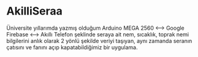 # AkilliSeraa

Üniversite yıllarımda yazmış olduğum Arduino MEGA 2560 <--> Google Firebase <--> Akıllı Telefon şeklinde seraya ait nem, sıcaklık, toprak nemi bilgilerini anlık olarak 2 yönlü şekilde veriyi taşıyan, aynı zamanda seranın
çatısını ve fanını açıp kapatabildiğimiz bir uygulama.  
